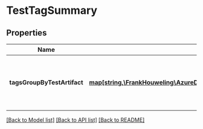 # TestTagSummary

## Properties
Name | Type | Description | Notes
------------ | ------------- | ------------- | -------------
**tagsGroupByTestArtifact** | [**map[string,\FrankHouweling\AzureDevOpsClient\TestResults\Model\TestTag[]]**](array.md) | Dictionary which contains tags associated with a test run. | [optional] 

[[Back to Model list]](../README.md#documentation-for-models) [[Back to API list]](../README.md#documentation-for-api-endpoints) [[Back to README]](../README.md)


